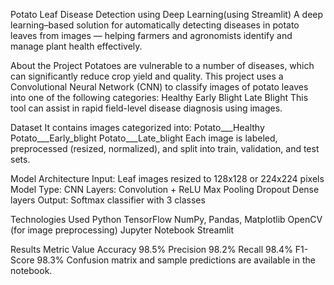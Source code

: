 Potato Leaf Disease Detection using Deep Learning(using Streamlit)
A deep learning–based solution for automatically detecting diseases in potato leaves from images — helping farmers and agronomists identify and manage plant health effectively.

About the Project
Potatoes are vulnerable to a number of diseases, which can significantly reduce crop yield and quality. This project uses a Convolutional Neural Network (CNN) to classify images of potato leaves into one of the following categories:
Healthy
Early Blight
Late Blight
This tool can assist in rapid field-level disease diagnosis using images.

Dataset
It contains images categorized into:
Potato___Healthy
Potato___Early_blight
Potato___Late_blight
Each image is labeled, preprocessed (resized, normalized), and split into train, validation, and test sets.

Model Architecture
Input: Leaf images resized to 128x128 or 224x224 pixels
Model Type: CNN
Layers:
Convolution + ReLU
Max Pooling
Dropout
Dense layers
Output: Softmax classifier with 3 classes

Technologies Used
Python
TensorFlow 
NumPy, Pandas, Matplotlib
OpenCV (for image preprocessing)
Jupyter Notebook
Streamlit

Results
Metric	Value
Accuracy	98.5%
Precision	98.2%
Recall	98.4%
F1-Score	98.3%
Confusion matrix and sample predictions are available in the notebook.

